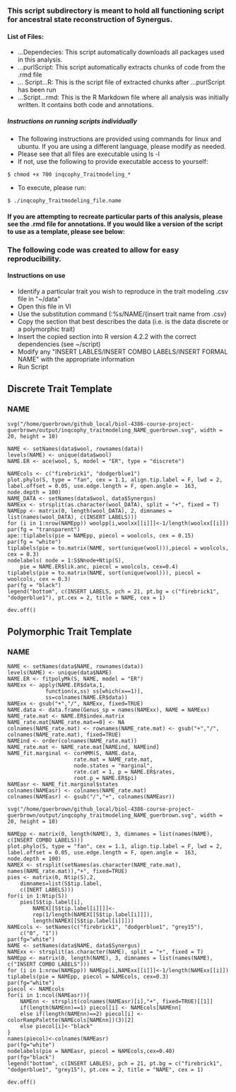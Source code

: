 ### This script subdirectory is meant to hold all functioning script for ancestral state reconstruction of Synergus.

#### List of Files:
- ...Dependecies: This script automatically downloads all packages used in this analysis. 
- ...purlScript: This script automatically extracts chunks of code from the .rmd file
- ... Script...R: This is the script file of extracted chunks after ...purlScript has been run
- ...Script...rmd: This is the R Markdown file where all analysis was initially written. It contains both code and annotations. 

##### Instructions on running scripts individually
- The following instructions are provided using commands for linux and ubuntu. If you are using a different language, please modify as needed.
- Please see that all files are executable using ls -l
- If not, use the following to provide executable access to yourself:
```
$ chmod +x 700 inqcophy_Traitmodeling_*
```
- To execute, please run:
```
$ ./inqcophy_Traitmodeling_file.name
```

#### If you are attempting to recreate particular parts of this analysis, please see the .rmd file for annotations. If you would like a version of the script to use as a template, please see below:

### The following code was created to allow for easy reproducibility. 
#### Instructions on use
- Identify a particular trait you wish to reproduce in the trait modeling .csv file in "~/data"
- Open this file in VI
- Use the substitution command (:%s/NAME/{insert trait name from .csv}
- Copy the section that best describes the data (i.e. is the data discrete or a polymorphic trait)
- Insert the copied section into R version 4.2.2 with the correct dependencies (see ~/script)
- Modify any "INSERT LABLES/INSERT COMBO LABELS/INSERT FORMAL NAME" with the appropriate information
- Run Script

## Discrete Trait Template

### NAME

```{r NAME DISCRETE, fig.height=7, fig.width=12.5, fig.align='center'}
svg("/home/guerbrown/github_local/biol-4386-course-project-guerbrown/output/inqcophy_traitmodeling_NAME_guerbrown.svg", width = 20, height = 10)

NAME <- setNames(data$wool, rownames(data))
levels(NAME) <- unique(data$wool)
NAME.ER <- ace(wool, S, model = "ER", type = "discrete")

NAMEcols <- c("firebrick1", "dodgerblue1")
plot.phylo(S, type = "fan", cex = 1.1, align.tip.label = F, lwd = 2, label.offset = 0.05, use.edge.length = F, open.angle =  163, node.depth = 100)
NAME_DATA <- setNames(data$wool, data$Synergus)
NAMExx <- strsplit(as.character(wool_DATA), split = "+", fixed = T)
NAMEpp <- matrix(0, length(wool_DATA), 2, dimnames = list(names(wool_DATA), c(INSERT LABELS)))
for (i in 1:nrow(NAMEpp)) woolpp[i,woolxx[[i]]]<-1/length(woolxx[[i]])
par(fg = "transparent")
ape::tiplabels(pie = NAMEpp, piecol = woolcols, cex = 0.15)
par(fg = "white")
tiplabels(pie = to.matrix(NAME, sort(unique(wool))),piecol = woolcols, cex = 0.3)
nodelabels( node = 1:S$Nnode+Ntip(S),
    pie = NAME.ER$lik.anc, piecol = woolcols, cex=0.4)
tiplabels(pie = to.matrix(NAME, sort(unique(wool))), piecol = woolcols, cex = 0.3)
par(fg = "black")
legend("bottom", c(INSERT LABELS, pch = 21, pt.bg = c("firebrick1", "dodgerblue1"), pt.cex = 2, title = NAME, cex = 1)

dev.off()
```

## Polymorphic Trait Template

### NAME

```{r NAME POLYMORPHIC, fig.height=7, fig.width=12.5, fig.align='center'}
NAME <- setNames(data$NAME, rownames(data))
levels(NAME) <- unique(data$NAME)
NAME.ER <- fitpolyMk(S, NAME, model = "ER")
NAMExx <- apply(NAME.ER$data,1,
            function(x,ss) ss[which(x==1)],
            ss=colnames(NAME.ER$data))
NAMExx <- gsub("+","/", NAMExx, fixed=TRUE)
NAME.data <- data.frame(Genus_sp = names(NAMExx), NAME = NAMExx)
NAME_rate.mat <- NAME.ER$index.matrix
NAME_rate.mat[NAME_rate.mat==0] <- NA
colnames(NAME_rate.mat) <- rownames(NAME_rate.mat) <- gsub("+","/", colnames(NAME_rate.mat), fixed=TRUE)
NAMEind <- order(colnames(NAME_rate.mat))
NAME_rate.mat <- NAME_rate.mat[NAMEind, NAMEind]
NAME_fit.marginal <- corHMM(S, NAME.data,
                     rate.mat = NAME_rate.mat,
                     node.states = "marginal",
                     rate.cat = 1, p = NAME.ER$rates,
                     root.p = NAME.ER$pi)
NAMEasr <- NAME_fit.marginal$states
colnames(NAMEasr) <- colnames(NAME_rate.mat)
colnames(NAMEasr) <- gsub("/","+", colnames(NAMEasr))

svg("/home/guerbrown/github_local/biol-4386-course-project-guerbrown/output/inqcophy_traitmodeling_NAME_guerbrown.svg", width = 20, height = 10)

NAMEpp <- matrix(0, length(NAME), 3, dimnames = list(names(NAME), c(INSERT COMBO LABELS)))
plot.phylo(S, type = "fan", cex = 1.1, align.tip.label = F, lwd = 2, label.offset = 0.05, use.edge.length = F, open.angle =  163, node.depth = 100)
NAMEX <- strsplit(setNames(as.character(NAME_rate.mat), names(NAME_rate.mat)),"+", fixed=TRUE)
pies <- matrix(0, Ntip(S),2,
	dimnames=list(S$tip.label,
	c(INERT LABELS)))
for(i in 1:Ntip(S)) 
	pies[S$tip.label[i],
		NAMEX[[S$tip.label[i]]]]<-
		rep(1/length(NAMEX[[S$tip.label[i]]]),
		length(NAMEX[[S$tip.label[i]]]))
NAMEcols <- setNames(c("firebrick1", "dodgerblue1", "grey15"),
	c("0", "1"))
par(fg="white")
NAME <- setNames(data$NAME, data$Synergus)
NAMExx <- strsplit(as.character(NAME), split = "+", fixed = T)
NAMEpp <- matrix(0, length(NAME), 3, dimnames = list(names(NAME), c("INSERT COMBO LABELS")))
for (i in 1:nrow(NAMEpp)) NAMEpp[i,NAMExx[[i]]]<-1/length(NAMExx[[i]])
tiplabels(pie = NAMEpp, piecol = NAMEcols, cex=0.3)
par(fg="white")
piecol <- NAMEcols
for(i in 1:ncol(NAMEasr)){
	NAMEnn <- strsplit(colnames(NAMEasr)[i],"+", fixed=TRUE)[[1]]
	if(length(NAMEnn)==1) piecol[i] <- NAMEcols[NAMEnn]
	else if(length(NAMEnn)==2) piecol[i] <- colorRampPalette(NAMEcols[NAMEnn])(3)[2]
	else piecol[i]<-"black"
}
names(piecol)<-colnames(NAMEasr)
par(fg="white")
nodelabels(pie = NAMEasr, piecol = NAMEcols,cex=0.40)
par(fg="black")
legend("bottom", c(INSERT LABLES), pch = 21, pt.bg = c("firebrick1", "dodgerblue1", "grey15"), pt.cex = 2, title = "NAME", cex = 1)

dev.off()
```

